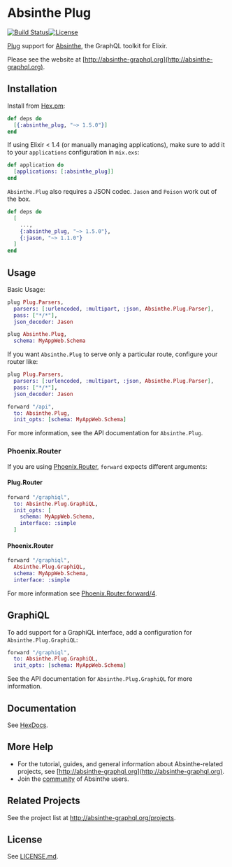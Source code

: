 # Absinthe Plug

[![Build Status](https://travis-ci.org/absinthe-graphql/absinthe_plug.svg?branch=master
"Build Status")](https://travis-ci.org/absinthe-graphql/absinthe_plug)[![License](https://img.shields.io/badge/License-MIT-blue.svg)](https://opensource.org/licenses/MIT)

[Plug](https://hex.pm/packages/plug) support for [Absinthe](https://hex.pm/packages/absinthe),
the GraphQL toolkit for Elixir.

Please see the website at [http://absinthe-graphql.org](http://absinthe-graphql.org).

## Installation

Install from [Hex.pm](https://hex.pm/packages/absinthe_plug):

```elixir
def deps do
  [{:absinthe_plug, "~> 1.5.0"}]
end
```

If using Elixir < 1.4 (or manually managing applications), make sure to add it
to your `applications` configuration in `mix.exs`:

```elixir
def application do
  [applications: [:absinthe_plug]]
end
```

`Absinthe.Plug` also requires a JSON codec. `Jason` and `Poison` work out of the box.

```elixir
def deps do
  [
    ...,
    {:absinthe_plug, "~> 1.5.0"},
    {:jason, "~> 1.1.0"}
  ]
end
```

## Usage

Basic Usage:

```elixir
plug Plug.Parsers,
  parsers: [:urlencoded, :multipart, :json, Absinthe.Plug.Parser],
  pass: ["*/*"],
  json_decoder: Jason

plug Absinthe.Plug,
  schema: MyAppWeb.Schema
```

If you want `Absinthe.Plug` to serve only a particular route, configure your
router like:

```elixir
plug Plug.Parsers,
  parsers: [:urlencoded, :multipart, :json, Absinthe.Plug.Parser],
  pass: ["*/*"],
  json_decoder: Jason

forward "/api",
  to: Absinthe.Plug,
  init_opts: [schema: MyAppWeb.Schema]
```

For more information, see the API documentation for `Absinthe.Plug`.

### Phoenix.Router

If you are using [Phoenix.Router](https://hexdocs.pm/phoenix/Phoenix.Router.html), `forward` expects different arguments:

#### Plug.Router

```elixir
forward "/graphiql",
  to: Absinthe.Plug.GraphiQL,
  init_opts: [
    schema: MyAppWeb.Schema,
    interface: :simple
  ]
```

#### Phoenix.Router

```elixir
forward "/graphiql",
  Absinthe.Plug.GraphiQL,
  schema: MyAppWeb.Schema,
  interface: :simple
```

For more information see [Phoenix.Router.forward/4](https://hexdocs.pm/phoenix/Phoenix.Router.html#forward/4).


## GraphiQL

To add support for a GraphiQL interface, add a configuration for
`Absinthe.Plug.GraphiQL`:

```elixir
forward "/graphiql",
  to: Absinthe.Plug.GraphiQL,
  init_opts: [schema: MyAppWeb.Schema]
```

See the API documentation for `Absinthe.Plug.GraphiQL` for more information.


## Documentation

See [HexDocs](https://hexdocs.pm/absinthe_plug).

## More Help

- For the tutorial, guides, and general information about Absinthe-related
  projects, see [http://absinthe-graphql.org](http://absinthe-graphql.org).
- Join the [community](http://absinthe-graphql.org/community) of Absinthe users.

## Related Projects

See the project list at <http://absinthe-graphql.org/projects>.

## License

See [LICENSE.md](./LICENSE.md).
